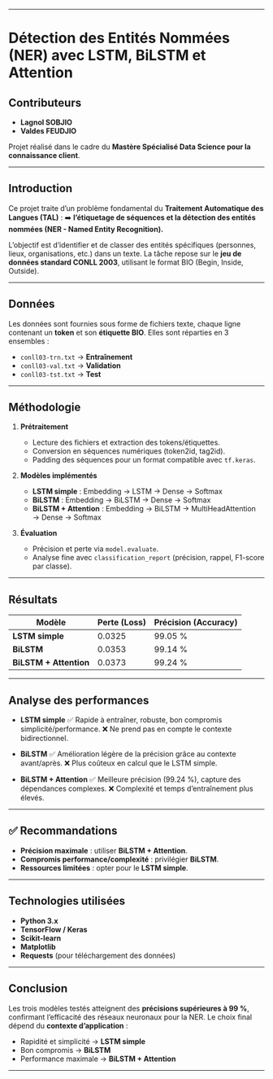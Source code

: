 


---

#  Détection des Entités Nommées (NER) avec LSTM, BiLSTM et Attention

##  Contributeurs

* **Lagnol SOBJIO**
* **Valdes FEUDJIO**

Projet réalisé dans le cadre du **Mastère Spécialisé Data Science pour la connaissance client**.

---

##  Introduction

Ce projet traite d’un problème fondamental du **Traitement Automatique des Langues (TAL)** :
➡️ **l’étiquetage de séquences et la détection des entités nommées (NER - Named Entity Recognition).**

L’objectif est d’identifier et de classer des entités spécifiques (personnes, lieux, organisations, etc.) dans un texte.
La tâche repose sur le **jeu de données standard CONLL 2003**, utilisant le format BIO (Begin, Inside, Outside).

---

##  Données

Les données sont fournies sous forme de fichiers texte, chaque ligne contenant un **token** et son **étiquette BIO**.
Elles sont réparties en 3 ensembles :

* `conll03-trn.txt` → **Entraînement**
* `conll03-val.txt` → **Validation**
* `conll03-tst.txt` → **Test**

---

##  Méthodologie

1. **Prétraitement**

   * Lecture des fichiers et extraction des tokens/étiquettes.
   * Conversion en séquences numériques (token2id, tag2id).
   * Padding des séquences pour un format compatible avec `tf.keras`.

2. **Modèles implémentés**

   * **LSTM simple** : Embedding → LSTM → Dense → Softmax
   * **BiLSTM** : Embedding → BiLSTM → Dense → Softmax
   * **BiLSTM + Attention** : Embedding → BiLSTM → MultiHeadAttention → Dense → Softmax

3. **Évaluation**

   * Précision et perte via `model.evaluate`.
   * Analyse fine avec `classification_report` (précision, rappel, F1-score par classe).

---

## Résultats

| Modèle                 | Perte (Loss) | Précision (Accuracy) |
| ---------------------- | ------------ | -------------------- |
| **LSTM simple**        | 0.0325       | 99.05 %              |
| **BiLSTM**             | 0.0353       | 99.14 %              |
| **BiLSTM + Attention** | 0.0373       | 99.24 %              |

---

## Analyse des performances

* **LSTM simple**
  ✅ Rapide à entraîner, robuste, bon compromis simplicité/performance.
  ❌ Ne prend pas en compte le contexte bidirectionnel.

* **BiLSTM**
  ✅ Amélioration légère de la précision grâce au contexte avant/après.
  ❌ Plus coûteux en calcul que le LSTM simple.

* **BiLSTM + Attention**
  ✅ Meilleure précision (99.24 %), capture des dépendances complexes.
  ❌ Complexité et temps d’entraînement plus élevés.

---

## ✅ Recommandations

* **Précision maximale** : utiliser **BiLSTM + Attention**.
* **Compromis performance/complexité** : privilégier **BiLSTM**.
* **Ressources limitées** : opter pour le **LSTM simple**.

---

##  Technologies utilisées

* **Python 3.x**
* **TensorFlow / Keras**
* **Scikit-learn**
* **Matplotlib**
* **Requests** (pour téléchargement des données)

---

##  Conclusion

Les trois modèles testés atteignent des **précisions supérieures à 99 %**, confirmant l’efficacité des réseaux neuronaux pour la NER.
Le choix final dépend du **contexte d’application** :

* Rapidité et simplicité → **LSTM simple**
* Bon compromis → **BiLSTM**
* Performance maximale → **BiLSTM + Attention**

---

